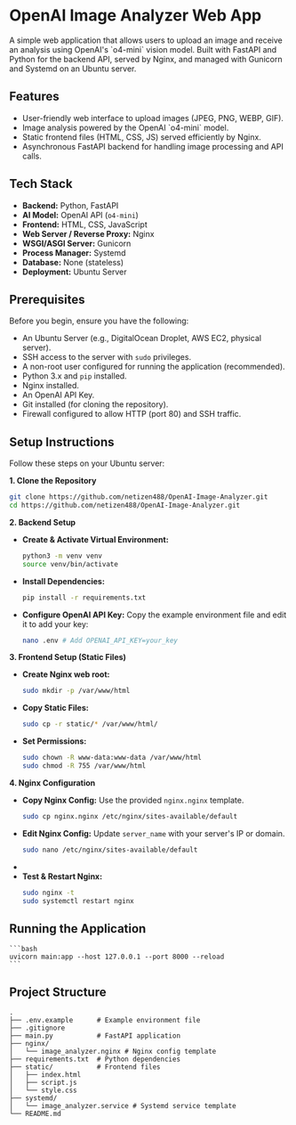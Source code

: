 # OpenAI Image Analyzer Web App

A simple web application that allows users to upload an image and receive an analysis using OpenAI's \`o4-mini\` vision model. Built with FastAPI and Python for the backend API, served by Nginx, and managed with Gunicorn and Systemd on an Ubuntu server.

## Features

*   User-friendly web interface to upload images (JPEG, PNG, WEBP, GIF).
*   Image analysis powered by the OpenAI \`o4-mini\` model.
*   Static frontend files (HTML, CSS, JS) served efficiently by Nginx.
*   Asynchronous FastAPI backend for handling image processing and API calls.

## Tech Stack

*   **Backend:** Python, FastAPI
*   **AI Model:** OpenAI API (`o4-mini`)
*   **Frontend:** HTML, CSS, JavaScript
*   **Web Server / Reverse Proxy:** Nginx
*   **WSGI/ASGI Server:** Gunicorn
*   **Process Manager:** Systemd
*   **Database:** None (stateless)
*   **Deployment:** Ubuntu Server

## Prerequisites

Before you begin, ensure you have the following:

*   An Ubuntu Server (e.g., DigitalOcean Droplet, AWS EC2, physical server).
*   SSH access to the server with `sudo` privileges.
*   A non-root user configured for running the application (recommended).
*   Python 3.x and `pip` installed.
*   Nginx installed.
*   An OpenAI API Key.
*   Git installed (for cloning the repository).
*   Firewall configured to allow HTTP (port 80) and SSH traffic.

## Setup Instructions

Follow these steps on your Ubuntu server:

**1. Clone the Repository**

```bash
git clone https://github.com/netizen488/OpenAI-Image-Analyzer.git
cd https://github.com/netizen488/OpenAI-Image-Analyzer.git
```

**2. Backend Setup**

*   **Create & Activate Virtual Environment:**
    ```bash
    python3 -m venv venv
    source venv/bin/activate
    ```
*   **Install Dependencies:**
    ```bash
    pip install -r requirements.txt
    ```
*   **Configure OpenAI API Key:**
    Copy the example environment file and edit it to add your key:
    ```bash
    nano .env # Add OPENAI_API_KEY=your_key
    ```

**3. Frontend Setup (Static Files)**

*   **Create Nginx web root:**
    ```bash
    sudo mkdir -p /var/www/html
    ```
*   **Copy Static Files:**
    ```bash
    sudo cp -r static/* /var/www/html/
    ```
*   **Set Permissions:**
    ```bash
    sudo chown -R www-data:www-data /var/www/html
    sudo chmod -R 755 /var/www/html
    ```

**4. Nginx Configuration**

*   **Copy Nginx Config:**
    Use the provided `nginx.nginx` template.
    ```bash
    sudo cp nginx.nginx /etc/nginx/sites-available/default
    ```
*   **Edit Nginx Config:**
    Update `server_name` with your server's IP or domain.
    ```bash
    sudo nano /etc/nginx/sites-available/default
    ```
*   
*   **Test & Restart Nginx:**
    ```bash
    sudo nginx -t
    sudo systemctl restart nginx
    ```

## Running the Application

    ```bash
    uvicorn main:app --host 127.0.0.1 --port 8000 --reload
    ```

## Project Structure

```
.
├── .env.example      # Example environment file
├── .gitignore
├── main.py           # FastAPI application
├── nginx/
│   └── image_analyzer.nginx # Nginx config template
├── requirements.txt  # Python dependencies
├── static/           # Frontend files
│   ├── index.html
│   ├── script.js
│   └── style.css
├── systemd/
│   └── image_analyzer.service # Systemd service template
└── README.md